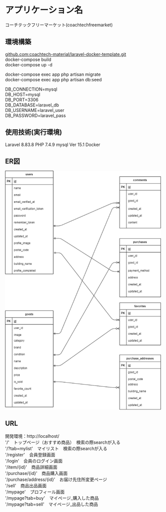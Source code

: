 # アプリケーション名
コーチテックフリーマーケット(coachtechfreemarket)
## 環境構築
[github.com:coachtech-material/laravel-docker-template.git ](https://github.com/coachtech-material/laravel-docker-template)   
docker-compose build  
docker-compose up -d  

docker-compose exec app php artisan migrate  
docker-compose exec app php artisan db:seed  

DB_CONNECTION=mysql  
DB_HOST=mysql  
DB_PORT=3306  
DB_DATABASE=laravel_db  
DB_USERNAME=laravel_user  
DB_PASSWORD=laravel_pass  
## 使用技術(実行環境)
Laravel 8.83.8
PHP 7.4.9
mysql  Ver 15.1 
Docker
## ER図
![ER図](free-market.drawio.png)
## URL
開発環境：http://localhost/  
'/'　トップページ（おすすめ商品）　検索の際searchが入る  
'/?tab=mylist'　マイリスト　検索の際searchが入る  
'/register'　会員登録画面  
'/login'　会員のログイン画面  
'/item/{id}'　商品詳細画面    
'/purchase/{id}'　商品購入画面    
'/purchase/address/{id}'　お届け先住所変更ページ  
'/sell'　商品出品画面  
'/mypage'　プロフィール画面  
'/mypage?tab=buy'　マイページ_購入した商品  
'/mypage?tab=sell'　マイページ_出品した商品  　  
